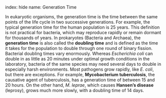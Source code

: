 index: hide
name: Generation Time

In eukaryotic organisms, the generation time is the time between the same points of the life cycle in two successive generations. For example, the typical generation time for the human population is 25 years. This definition is not practical for bacteria, which may reproduce rapidly or remain dormant for thousands of years. In prokaryotes (Bacteria and Archaea), the  **generation time** is also called the  **doubling time** and is defined as the time it takes for the population to double through one round of binary fission. Bacterial doubling times vary enormously. Whereas  *Escherichia coli* can double in as little as 20 minutes under optimal growth conditions in the laboratory, bacteria of the same species may need several days to double in especially harsh environments. Most pathogens grow rapidly, like  *E. coli*, but there are exceptions. For example,  **Mycobacterium tuberculosis**, the causative agent of tuberculosis, has a generation time of between 15 and 20 hours. On the other hand,  *M. leprae*, which causes  **Hansen’s disease** (leprosy), grows much more slowly, with a doubling time of 14 days.
